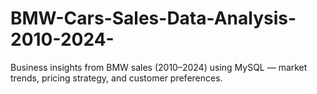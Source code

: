 # BMW-Cars-Sales-Data-Analysis-2010-2024-
Business insights from BMW sales (2010–2024) using MySQL — market trends, pricing strategy, and customer preferences.
